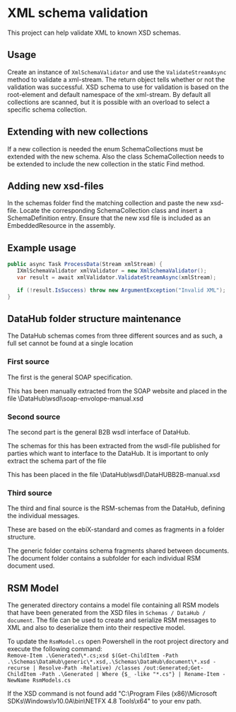 ﻿# XML schema validation

This project can help validate XML to known XSD schemas.

## Usage

Create an instance of ```XmlSchemaValidator``` and use the ```ValidateStreamAsync``` method to validate a xml-stream. The return object tells whether or not the validation was successful.
XSD schema to use for validation is based on the root-element and default namespace of the xml-stream. By default all collections are scanned, but it is possible with an overload to select a specific schema collection.

## Extending with new collections

If a new collection is needed the enum SchemaCollections must be extended with the new schema. Also the class SchemaCollection needs to be extended to include the new collection in the static Find method.

## Adding new xsd-files

In the schemas folder find the matching collection and paste the new xsd-file. Locate the corresponding SchemaCollection class and insert a SchemaDefinition entry. Ensure that the new xsd file is included as an EmbeddedResource in the assembly.

## Example usage

```csharp
public async Task ProcessData(Stream xmlStream) {
   IXmlSchemaValidator xmlValidator = new XmlSchemaValidator();
   var result = await xmlValidator.ValidateStreamAsync(xmlStream);

   if (!result.IsSuccess) throw new ArgumentException("Invalid XML");
}
```

## DataHub folder structure maintenance

The DataHub schemas comes from three different sources and as such, a full set cannot be found at a single location

### First source

The first is the general SOAP specification.

This has been manually extracted from the SOAP website and placed in the file \DataHub\wsdl\soap-envolope-manual.xsd

### Second source

The second part is the general B2B wsdl interface of DataHub.

The schemas for this has been extracted from the wsdl-file published for parties which want to interface to the DataHub. It is important to only extract the schema part of the file

This has been placed in the file \DataHub\wsdl\DataHUBB2B-manual.xsd

### Third source

The third and final source is the RSM-schemas from the DataHub, defining the individual messages.

These are based on the ebiX-standard and comes as fragments in a folder structure.

The generic folder contains schema fragments shared between documents.
The document folder contains a subfolder for each individual RSM document used.

## RSM Model

The generated directory contains a model file containing all RSM models that have been generated from the XSD files in `Schemas / DataHub / document`.
The file can  be used to create and serialize RSM messages to XML and also to deserialize them into their respective model.

To update the `RsmModel.cs` open Powershell in the root project directory and execute the following command:  
`Remove-Item .\Generated\*.cs;xsd $(Get-ChildItem -Path .\Schemas\DataHub\generic\*.xsd,.\Schemas\DataHub\document\*.xsd -recurse | Resolve-Path -Relative) /classes /out:Generated;Get-ChildItem -Path .\Generated | Where {$_ -like "*.cs"} | Rename-Item -NewName RsmModels.cs`

If the XSD command is not found add "C:\Program Files (x86)\Microsoft SDKs\Windows\v10.0A\bin\NETFX 4.8 Tools\x64\" to your env path.
